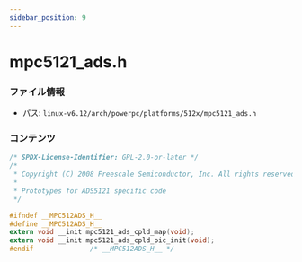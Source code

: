 ```yaml
---
sidebar_position: 9
---
```

# mpc5121_ads.h

### ファイル情報

- パス: `linux-v6.12/arch/powerpc/platforms/512x/mpc5121_ads.h`

### コンテンツ

```h
/* SPDX-License-Identifier: GPL-2.0-or-later */
/*
 * Copyright (C) 2008 Freescale Semiconductor, Inc. All rights reserved.
 *
 * Prototypes for ADS5121 specific code
 */

#ifndef __MPC512ADS_H__
#define __MPC512ADS_H__
extern void __init mpc5121_ads_cpld_map(void);
extern void __init mpc5121_ads_cpld_pic_init(void);
#endif				/* __MPC512ADS_H__ */

```
